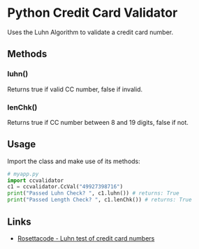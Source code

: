 # Python Credit Card Validator

Uses the Luhn Algorithm to validate a credit card number.

## Methods

### luhn()
Returns true if valid CC number, false if invalid.

### lenChk()
Returns true if CC number between 8 and 19 digits, false if not.

## Usage

Import the class and make use of its methods:

```Python
# myapp.py
import ccvalidator
c1 = ccvalidator.CcVal("49927398716")
print("Passed Luhn Check? ", c1.luhn()) # returns: True
print("Passed Length Check? ", c1.lenChk()) # returns: True
```


## Links
* [Rosettacode - Luhn test of credit card numbers](https://www.rosettacode.org/wiki/Luhn_test_of_credit_card_numbers)